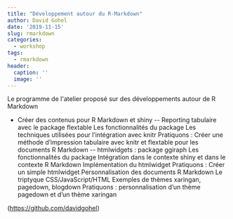 ```yaml
---
title: "Développement autour du R-Markdown"
author: David Gohel
date: '2019-11-15'
slug: rmarkdown
categories:
  - workshop
tags: 
  - rmarkdown
header:
  caption: ''
  image: ''
---
```


Le programme de l'atelier proposé sur des développements autour de R Markdown
- Créer des contenus pour R Markdown et shiny
    -- Reporting tabulaire avec le package flextable
Les fonctionnalités du package
Les techniques utilisées pour l’intégration avec knitr
        Pratiquons : Créer une méthode d’impression tabulaire avec knitr et flextable pour les documents R Markdown
    -- htmlwidgets : package ggiraph
Les fonctionnalités du package
Intégration dans le contexte shiny et dans le contexte R Markdown
Implémentation du htmlwidget
        Pratiquons : Créer un simple htmlwidget
Personnalisation des documents R Markdown
Le triptyque CSS/JavaScript/HTML
Exemples de thèmes xaringan, pagedown, blogdown
    Pratiquons : personnalisation d’un thème pagedown et d’un thème xaringan

(https://github.com/davidgohel)

